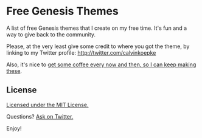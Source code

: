 Free Genesis Themes
=================

A list of free Genesis themes that I create on my free time. It's fun and a way to give back to the community.

Please, at the very least give some credit to where you got the theme, by linking to my Twitter profile: http://twitter.com/calvinkoepke

Also, it's nice to <a href="https://www.paypal.com/cgi-bin/webscr?cmd=_s-xclick&hosted_button_id=TGUBQ6XSUG37Y" target="_blank">get some coffee every now and then, so I can keep making these</a>. 

## License

<a href="http://opensource.org/licenses/MIT" target="_blank">Licensed under the MIT License.</a>

Questions? <a href="http://twitter.com/calvinkoepke">Ask on Twitter.</a>

Enjoy!
